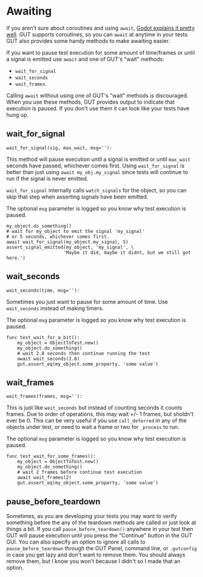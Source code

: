 # Awaiting
If you aren't sure about coroutines and using `await`, [Godot explains it pretty well](https://docs.godotengine.org/en/stable/tutorials/scripting/gdscript/gdscript_basics.html#awaiting-for-signals-or-coroutines).  GUT supports coroutines, so you can `await` at anytime in your tests.  GUT also provides some handy methods to make awaiting easier.

If you want to pause test execution for some amount of time/frames or until a signal is emitted use `await` and one of GUT's "wait" methods:
* `wait_for_signal`
* `wait_seconds`
* `wait_frames`.

Calling `await` without using one of GUT's "wait" methods is discouraged.  When you use these methods, GUT provides output to indicate that execution is paused.  If you don't use them it can look like your tests have hung up.

## wait_for_signal
```
wait_for_signal(sig, max_wait, msg=''):
```
This method will pause execution until a signal is emitted or until `max_wait` seconds have passed, whichever comes first.  Using `wait_for_signal` is better than just using `await my_obj.my_signal` since tests will continue to run if the signal is never emitted.

`wait_for_signal` internally calls `watch_signals` for the object, so you can skip that step when asserting signals have been emitted.

The optional `msg` parameter is logged so you know why test execution is paused.
``` gdscript
my_object.do_something()
# wait for my_object to emit the signal 'my_signal'
# or 5 seconds, whichever comes first.
await wait_for_signal(my_object.my_signal, 5)
assert_signal_emitted(my_object, 'my_signal', \
                     'Maybe it did, maybe it didnt, but we still got here.')
```

## wait_seconds
```
wait_seconds(time, msg=''):
```
Sometimes you just want to pause for some amount of time.  Use `wait_seconds` instead of making timers.

The optional `msg` parameter is logged so you know why test execution is paused.
``` gdscript
func test_wait_for_a_bit():
	my_object = ObjectToTest.new()
	my_object.do_something()
	# wait 2.8 seconds then continue running the test
	await wait_seconds(2.8)
	gut.assert_eq(my_object.some_property, 'some value')
```

## wait_frames
```
wait_frames(frames, msg=''):
```

This is just like `wait_seconds` but instead of counting seconds it counts frames.  Due to order of operations, this may wait +/- 1 frames, but sholdn't ever be 0.  This can be very useful if you use `call_deferred` in any of the objects under test, or need to wait a frame or two for `_process` to run.

The optional `msg` parameter is logged so you know why test execution is paused.
``` gdscript
func test_wait_for_some_frames():
	my_object = ObjectToTest.new()
	my_object.do_something()
	# wait 2 frames before continue test execution
	await wait_frames(2)
	gut.assert_eq(my_object.some_property, 'some value')
```


## pause_before_teardown
Sometimes, as you are developing your tests you may want to verify something before the any of the teardown methods are called or just look at things a bit.  If you call `pause_before_teardown()` anywhere in your test then GUT will pause execution until you press the "Continue" button in the GUT GUI.  You can also specify an option to ignore all calls to `pause_before_teardown` through the GUT Panel, command line, or `.gutconfig` in case you get lazy and don't want to remove them.  You should always remove them, but I know you won't because I didn't so I made that an option.